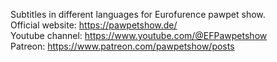 Subtitles in different languages for  Eurofurence pawpet show. <br/>
Official website: https://pawpetshow.de/ <br/>
Youtube channel: https://www.youtube.com/@EFPawpetshow <br/>
Patreon: https://www.patreon.com/pawpetshow/posts

